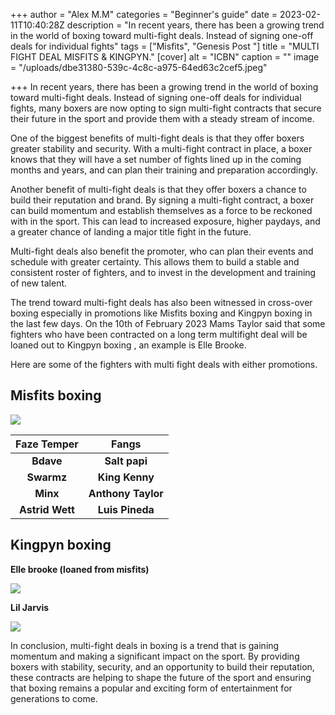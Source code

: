 +++
author = "Alex M.M"
categories = "Beginner's guide"
date = 2023-02-11T10:40:28Z
description = "In recent years, there has been a growing trend in the world of boxing toward multi-fight deals. Instead of signing one-off deals for individual fights"
tags = ["Misfits", "Genesis Post "]
title = "MULTI FIGHT DEAL MISFITS & KINGPYN."
[cover]
alt = "ICBN"
caption = ""
image = "/uploads/dbe31380-539c-4c8c-a975-64ed63c2cef5.jpeg"

+++
In recent years, there has been a growing trend in the world of boxing toward multi-fight deals. Instead of signing one-off deals for individual fights, many boxers are now opting to sign multi-fight contracts that secure their future in the sport and provide them with a steady stream of income.

One of the biggest benefits of multi-fight deals is that they offer boxers greater stability and security. With a multi-fight contract in place, a boxer knows that they will have a set number of fights lined up in the coming months and years, and can plan their training and preparation accordingly.

Another benefit of multi-fight deals is that they offer boxers a chance to build their reputation and brand. By signing a multi-fight contract, a boxer can build momentum and establish themselves as a force to be reckoned with in the sport. This can lead to increased exposure, higher paydays, and a greater chance of landing a major title fight in the future.

Multi-fight deals also benefit the promoter, who can plan their events and schedule with greater certainty. This allows them to build a stable and consistent roster of fighters, and to invest in the development and training of new talent.

The trend toward multi-fight deals has also been witnessed in cross-over boxing especially in promotions like Misfits boxing and Kingpyn boxing in the last few days. On the 10th of February 2023 Mams Taylor said that some fighters who have been contracted on a long term multifight deal will be loaned out to Kingpyn boxing , an example is Elle Brooke.

Here are some of the fighters with multi fight deals with either promotions.

## Misfits boxing

![](/uploads/whatsapp-image-2023-02-13-at-4-04-17-pm-1.jpeg)

| **Faze Temper** |      **Fangs**     |
|:---------------:|:------------------:|
|    **Bdave**    |    **Salt papi**   |
|    **Swarmz**   |   **King Kenny**   |
|     **Minx**    | **Anthony Taylor** |
| **Astrid Wett** |   **Luis Pineda**  |

## Kingpyn boxing

**Elle brooke (loaned from misfits)**

![](/uploads/c79a24a4-ea1b-4872-a82e-44bbc27e5fad.jpeg)

**Lil Jarvis**

![](/uploads/45d28740-a0a4-4f72-b15e-642f69baf97f.jpeg)

In conclusion, multi-fight deals in boxing is a trend that is gaining momentum and making a significant impact on the sport. By providing boxers with stability, security, and an opportunity to build their reputation, these contracts are helping to shape the future of the sport and ensuring that boxing remains a popular and exciting form of entertainment for generations to come.